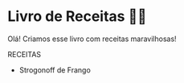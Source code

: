 # Livro de Receitas :woman_cook:

Olá! Criamos esse livro com receitas maravilhosas!



RECEITAS

- Strogonoff de Frango